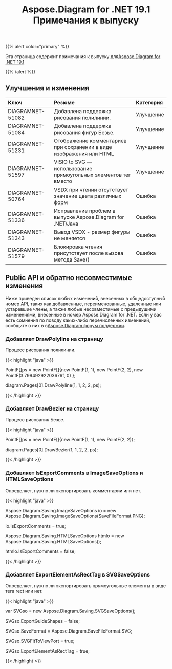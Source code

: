 ﻿---
title: Aspose.Diagram for .NET 19.1 Примечания к выпуску
type: docs
weight: 120
url: /ru/net/aspose-diagram-for-net-19-1-release-notes/
---
{{% alert color="primary" %}} 

Эта страница содержит примечания к выпуску для[Aspose.Diagram for .NET 19.1](https://www.nuget.org/packages/Aspose.Diagram/19.1.0)

{{% /alert %}} 
## **Улучшения и изменения**

|**Ключ**|**Резюме**|**Категория**|
|:- |:- |:- |
|DIAGRAMNET-51082|Добавлена поддержка рисования полилинии.|Улучшение|
|DIAGRAMNET-51084|Добавлена поддержка рисования фигур Безье.|Улучшение|
|DIAGRAMNET-51231|Отображение комментариев при сохранении в виде изображения или HTML|Улучшение|
|DIAGRAMNET-51597| VISIO to SVG — использование прямоугольных элементов<path> тег вместо<Rect>|Улучшение|
|DIAGRAMNET-50764|VSDX при чтении отсутствует значение цвета различных форм|Ошибка|
|DIAGRAMNET-51336|Исправление проблем в выпуске Aspose.Diagram for .NET/Java|Ошибка|
|DIAGRAMNET-51343|Вывод VSDX - размер фигуры не меняется|Ошибка|
|DIAGRAMNET-51579|Блокировка чтения присутствует после вызова метода Save()|Ошибка|
## **Public API и обратно несовместимые изменения**
Ниже приведен список любых изменений, внесенных в общедоступный номер API, таких как добавленные, переименованные, удаленные или устаревшие члены, а также любые несовместимые с предыдущими изменениями, внесенные в номер Aspose.Diagram for .NET. Если у вас есть сомнения по поводу каких-либо перечисленных изменений, сообщите о них в в[Aspose.Diagram форум поддержки](https://forum.aspose.com/c/diagram/17).
### **Добавляет DrawPolyline на страницу**
Процесс рисования полилинии.

{{< highlight "java" >}}

 PointF[]ps = new PointF[]{new PointF(1, 1), new PointF(2, 2), new PointF(3.79949292203676f, 0) };

diagram.Pages[0].DrawPolyline(1, 1, 2, 2, ps);

{{< /highlight >}}
### **Добавляет DrawBezier на страницу**
Процесс рисования Безье.

{{< highlight "java" >}}

 PointF[]ps = new PointF[]{new PointF(1, 1), new PointF(2, 2)};

diagram.Pages[0].DrawBezier(1, 1, 2, 2, ps);

{{< /highlight >}}
### **Добавляет IsExportComments в ImageSaveOptions и HTMLSaveOptions**
Определяет, нужно ли экспортировать комментарии или нет.

{{< highlight "java" >}}

 Aspose.Diagram.Saving.ImageSaveOptions io = new Aspose.Diagram.Saving.ImageSaveOptions(SaveFileFormat.PNG);

io.IsExportComments = true;

Aspose.Diagram.Saving.HTMLSaveOptions htmlo = new Aspose.Diagram.Saving.HTMLSaveOptions();

htmlo.IsExportComments = false;

{{< /highlight >}}
### **Добавляет ExportElementAsRectTag в SVGSaveOptions**
Определяет, нужно ли экспортировать прямоугольные элементы в виде тега rect или нет.

{{< highlight "java" >}}

 var SVGso = new Aspose.Diagram.Saving.SVGSaveOptions();

SVGso.ExportGuideShapes = false;

SVGso.SaveFormat = Aspose.Diagram.SaveFileFormat.SVG;

SVGso.SVGFitToViewPort = true;

SVGso.ExportElementAsRectTag = true;

{{< /highlight >}}
